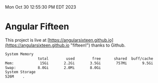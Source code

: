 Mon Oct 30 12:55:30 PM EDT 2023

# Angular Fifteen


This project is live at [https://angularsixteen.github.io](https://angularsixteen.github.io "fifteen!") thanks to Github.

```bash
System Memory
               total        used        free      shared  buff/cache   available
Mem:            15Gi       2.2Gi       3.5Gi       757Mi       9.5Gi        11Gi
Swap:          8.0Gi       2.0Mi       8.0Gi
System Storage
526M	.
